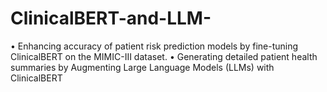 # ClinicalBERT-and-LLM-
•   Enhancing accuracy of patient risk prediction models by fine-tuning ClinicalBERT on the MIMIC-III dataset.  •   Generating detailed patient health summaries by Augmenting Large Language Models (LLMs) with ClinicalBERT
